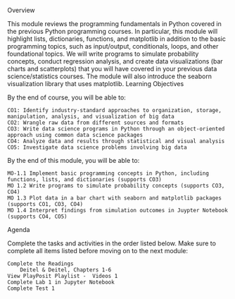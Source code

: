 Overview

This module reviews the programming fundamentals in Python covered in the previous Python programming courses. In particular, this module will highlight lists, dictionaries, functions, and matplotlib in addition to the basic programming topics, such as input/output, conditionals, loops, and other foundational topics. We will write programs to simulate probability concepts, conduct regression analysis, and create data visualizations (bar charts and scatterplots) that you will have covered in your previous data science/statistics courses. The module will also introduce the seaborn visualization library that uses matplotlib. 
Learning Objectives

By the end of course, you will be able to:

    CO1: Identify industry-standard approaches to organization, storage, manipulation, analysis, and visualization of big data
    CO2: Wrangle raw data from different sources and formats
    CO3: Write data science programs in Python through an object-oriented approach using common data science packages
    CO4: Analyze data and results through statistical and visual analysis
    CO5: Investigate data science problems involving big data

By the end of this module, you will be able to:

    MO-1.1 Implement basic programming concepts in Python, including functions, lists, and dictionaries (supports CO3)
    MO 1.2 Write programs to simulate probability concepts (supports CO3, CO4)
    MO 1.3 Plot data in a bar chart with seaborn and matplotlib packages (supports CO1, CO3, CO4)
    MO 1.4 Interpret findings from simulation outcomes in Juypter Notebook (supports CO4, CO5)

Agenda

Complete the tasks and activities in the order listed below. Make sure to complete all items listed before moving on to the next module:

    Complete the Readings
        Deitel & Deitel, Chapters 1-6
    View PlayPosit Playlist -  Videos 1
    Complete Lab 1 in Jupyter Notebook
    Complete Test 1

